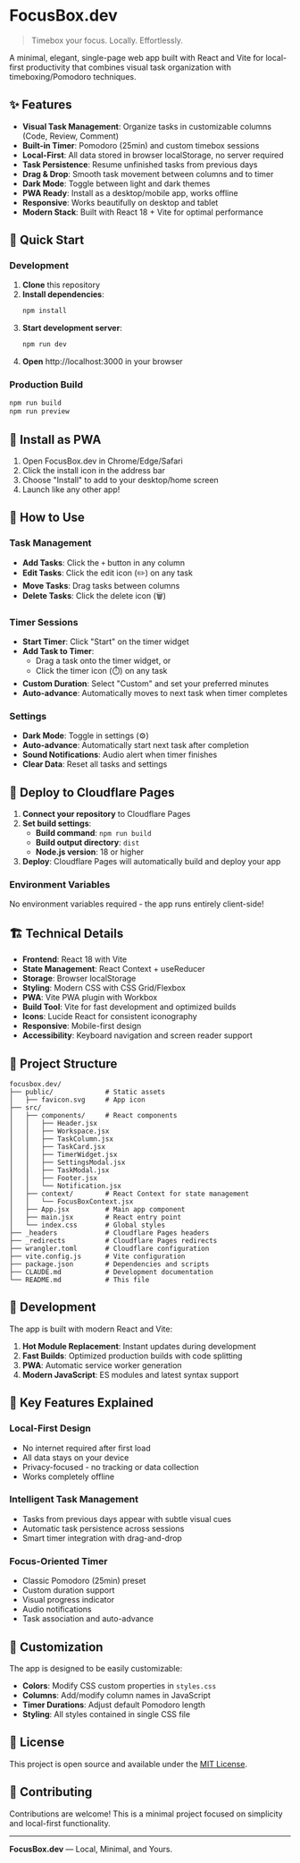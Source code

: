 # FocusBox.dev

> Timebox your focus. Locally. Effortlessly.

A minimal, elegant, single-page web app built with React and Vite for local-first productivity that combines visual task organization with timeboxing/Pomodoro techniques.

## ✨ Features

- **Visual Task Management**: Organize tasks in customizable columns (Code, Review, Comment)
- **Built-in Timer**: Pomodoro (25min) and custom timebox sessions
- **Local-First**: All data stored in browser localStorage, no server required
- **Task Persistence**: Resume unfinished tasks from previous days
- **Drag & Drop**: Smooth task movement between columns and to timer
- **Dark Mode**: Toggle between light and dark themes
- **PWA Ready**: Install as a desktop/mobile app, works offline
- **Responsive**: Works beautifully on desktop and tablet
- **Modern Stack**: Built with React 18 + Vite for optimal performance

## 🚀 Quick Start

### Development

1. **Clone** this repository
2. **Install dependencies**:
   ```bash
   npm install
   ```
3. **Start development server**:
   ```bash
   npm run dev
   ```
4. **Open** http://localhost:3000 in your browser

### Production Build

```bash
npm run build
npm run preview
```

## 📱 Install as PWA

1. Open FocusBox.dev in Chrome/Edge/Safari
2. Click the install icon in the address bar
3. Choose "Install" to add to your desktop/home screen
4. Launch like any other app!

## 🎯 How to Use

### Task Management
- **Add Tasks**: Click the `+` button in any column
- **Edit Tasks**: Click the edit icon (✏️) on any task
- **Move Tasks**: Drag tasks between columns
- **Delete Tasks**: Click the delete icon (🗑️)

### Timer Sessions
- **Start Timer**: Click "Start" on the timer widget
- **Add Task to Timer**:
  - Drag a task onto the timer widget, or
  - Click the timer icon (⏱️) on any task
- **Custom Duration**: Select "Custom" and set your preferred minutes
- **Auto-advance**: Automatically moves to next task when timer completes

### Settings
- **Dark Mode**: Toggle in settings (⚙️)
- **Auto-advance**: Automatically start next task after completion
- **Sound Notifications**: Audio alert when timer finishes
- **Clear Data**: Reset all tasks and settings

## 🚀 Deploy to Cloudflare Pages

1. **Connect your repository** to Cloudflare Pages
2. **Set build settings**:
   - **Build command**: `npm run build`
   - **Build output directory**: `dist`
   - **Node.js version**: 18 or higher
3. **Deploy**: Cloudflare Pages will automatically build and deploy your app

### Environment Variables
No environment variables required - the app runs entirely client-side!

## 🏗️ Technical Details

- **Frontend**: React 18 with Vite
- **State Management**: React Context + useReducer
- **Storage**: Browser localStorage
- **Styling**: Modern CSS with CSS Grid/Flexbox
- **PWA**: Vite PWA plugin with Workbox
- **Build Tool**: Vite for fast development and optimized builds
- **Icons**: Lucide React for consistent iconography
- **Responsive**: Mobile-first design
- **Accessibility**: Keyboard navigation and screen reader support

## 📁 Project Structure

```
focusbox.dev/
├── public/             # Static assets
│   ├── favicon.svg     # App icon
├── src/
│   ├── components/     # React components
│   │   ├── Header.jsx
│   │   ├── Workspace.jsx
│   │   ├── TaskColumn.jsx
│   │   ├── TaskCard.jsx
│   │   ├── TimerWidget.jsx
│   │   ├── SettingsModal.jsx
│   │   ├── TaskModal.jsx
│   │   ├── Footer.jsx
│   │   └── Notification.jsx
│   ├── context/        # React Context for state management
│   │   └── FocusBoxContext.jsx
│   ├── App.jsx         # Main app component
│   ├── main.jsx        # React entry point
│   └── index.css       # Global styles
├── _headers            # Cloudflare Pages headers
├── _redirects          # Cloudflare Pages redirects
├── wrangler.toml       # Cloudflare configuration
├── vite.config.js      # Vite configuration
├── package.json        # Dependencies and scripts
├── CLAUDE.md           # Development documentation
└── README.md           # This file
```

## 🔧 Development

The app is built with modern React and Vite:

1. **Hot Module Replacement**: Instant updates during development
2. **Fast Builds**: Optimized production builds with code splitting
3. **PWA**: Automatic service worker generation
4. **Modern JavaScript**: ES modules and latest syntax support

## 🌟 Key Features Explained

### Local-First Design
- No internet required after first load
- All data stays on your device
- Privacy-focused - no tracking or data collection
- Works completely offline

### Intelligent Task Management
- Tasks from previous days appear with subtle visual cues
- Automatic task persistence across sessions
- Smart timer integration with drag-and-drop

### Focus-Oriented Timer
- Classic Pomodoro (25min) preset
- Custom duration support
- Visual progress indicator
- Audio notifications
- Task association and auto-advance

## 🎨 Customization

The app is designed to be easily customizable:

- **Colors**: Modify CSS custom properties in `styles.css`
- **Columns**: Add/modify column names in JavaScript
- **Timer Durations**: Adjust default Pomodoro length
- **Styling**: All styles contained in single CSS file

## 📄 License

This project is open source and available under the [MIT License](LICENSE).

## 🤝 Contributing

Contributions are welcome! This is a minimal project focused on simplicity and local-first functionality.

---

**FocusBox.dev** — Local, Minimal, and Yours.